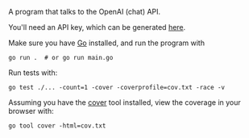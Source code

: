 A program that talks to the OpenAI (chat) API.

You'll need an API key, which can be generated [here](https://platform.openai.com/account/api-keys).

Make sure you have [Go](https://go.dev) installed, and run the program with

```
go run .  # or go run main.go
```

Run tests with: 

```
go test ./... -count=1 -cover -coverprofile=cov.txt -race -v
```

Assuming you have the [cover]() tool installed, view the coverage in your browser with: 

```
go tool cover -html=cov.txt
```

